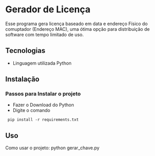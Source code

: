 # Gerador de Licença 
Esse programa gera licença baseado em data e endereço Físico do comuptador (Endereço MAC), uma ótima opção para distribuição de software com tempo limitado de uso.

## Tecnologias 

* Linguagem utilizada Python

## Instalação

### Passos para Instalar o projeto

* Fazer o Download do Python
* Digite o comando
```
 pip install -r requirements.txt
```

## Uso

Como usar o projeto:
python gerar_chave.py